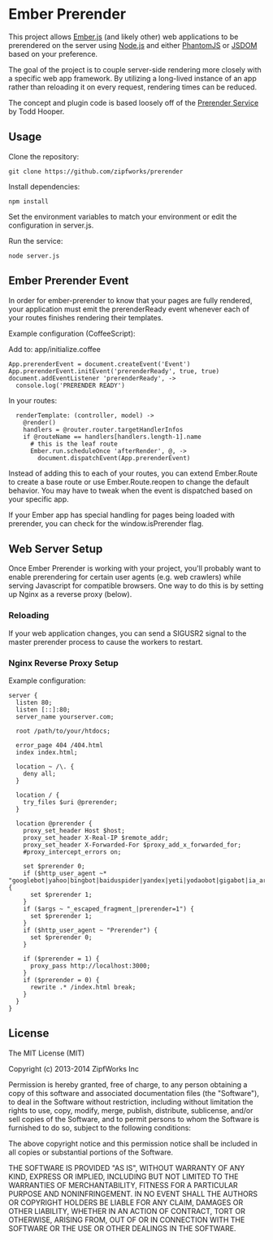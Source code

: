 # Ember Prerender #

This project allows [Ember.js](http://emberjs.com/) (and likely other)
web applications to be prerendered on the server using [Node.js](http://nodejs.org/)
and either [PhantomJS](http://phantomjs.org/) or
[JSDOM](https://github.com/tmpvar/jsdom) based on your preference.

The goal of the project is to couple server-side rendering more closely
with a specific web app framework. By utilizing a long-lived instance of
an app rather than reloading it on every request, rendering times can be 
reduced.

The concept and plugin code is based loosely off of the [Prerender
Service](https://github.com/collectiveip/prerender) by Todd Hooper.

## Usage ##

Clone the repository:

    git clone https://github.com/zipfworks/prerender

Install dependencies:

    npm install

Set the environment variables to match your environment or edit the
configuration in server.js.

Run the service:

    node server.js

## Ember Prerender Event ##

In order for ember-prerender to know that your pages are fully rendered,
your application must emit the prerenderReady event whenever each of your routes
finishes rendering their templates.

Example configuration (CoffeeScript):

Add to: app/initialize.coffee
```
App.prerenderEvent = document.createEvent('Event')
App.prerenderEvent.initEvent('prerenderReady', true, true)
document.addEventListener 'prerenderReady', ->
  console.log('PRERENDER READY')
```

In your routes:
```
  renderTemplate: (controller, model) ->
    @render()
    handlers = @router.router.targetHandlerInfos
    if @routeName == handlers[handlers.length-1].name
      # this is the leaf route
      Ember.run.scheduleOnce 'afterRender', @, ->
        document.dispatchEvent(App.prerenderEvent)
```
Instead of adding this to each of your routes, you can extend Ember.Route to
create a base route or use Ember.Route.reopen to change the default behavior.
You may have to tweak when the event is dispatched based on your specific app.

If your Ember app has special handling for pages being loaded with
prerender, you can check for the window.isPrerender flag.

## Web Server Setup ##

Once Ember Prerender is working with your project, you'll probably
want to enable prerendering for certain user agents (e.g. web crawlers)
while serving Javascript for compatible browsers. One way to do this
is by setting up Nginx as a reverse proxy (below).

### Reloading ###

If your web application changes, you can send a SIGUSR2 signal to the
master prerender process to cause the workers to restart.

### Nginx Reverse Proxy Setup ###

Example configuration:

```Nginx
server {
  listen 80;
  listen [::]:80;
  server_name yourserver.com;
 
  root /path/to/your/htdocs;
 
  error_page 404 /404.html
  index index.html;
 
  location ~ /\. {
    deny all;
  }
 
  location / {
    try_files $uri @prerender;
  }
 
  location @prerender {
    proxy_set_header Host $host;
    proxy_set_header X-Real-IP $remote_addr;
    proxy_set_header X-Forwarded-For $proxy_add_x_forwarded_for;
    #proxy_intercept_errors on;
 
    set $prerender 0;
    if ($http_user_agent ~* "googlebot|yahoo|bingbot|baiduspider|yandex|yeti|yodaobot|gigabot|ia_archiver|facebookexternalhit|twitterbot|developers\.google\.com") {
      set $prerender 1;
    }
    if ($args ~ "_escaped_fragment_|prerender=1") {
      set $prerender 1;
    }
    if ($http_user_agent ~ "Prerender") {
      set $prerender 0;
    }

    if ($prerender = 1) {
      proxy_pass http://localhost:3000;
    }
    if ($prerender = 0) {
      rewrite .* /index.html break;
    }
  }
}
```

## License ##

The MIT License (MIT)

Copyright (c) 2013-2014 ZipfWorks Inc

Permission is hereby granted, free of charge, to any person obtaining a copy
of this software and associated documentation files (the "Software"), to deal
in the Software without restriction, including without limitation the rights
to use, copy, modify, merge, publish, distribute, sublicense, and/or sell
copies of the Software, and to permit persons to whom the Software is
furnished to do so, subject to the following conditions:

The above copyright notice and this permission notice shall be included in
all copies or substantial portions of the Software.

THE SOFTWARE IS PROVIDED "AS IS", WITHOUT WARRANTY OF ANY KIND, EXPRESS OR
IMPLIED, INCLUDING BUT NOT LIMITED TO THE WARRANTIES OF MERCHANTABILITY,
FITNESS FOR A PARTICULAR PURPOSE AND NONINFRINGEMENT. IN NO EVENT SHALL THE
AUTHORS OR COPYRIGHT HOLDERS BE LIABLE FOR ANY CLAIM, DAMAGES OR OTHER
LIABILITY, WHETHER IN AN ACTION OF CONTRACT, TORT OR OTHERWISE, ARISING FROM,
OUT OF OR IN CONNECTION WITH THE SOFTWARE OR THE USE OR OTHER DEALINGS IN
THE SOFTWARE.

